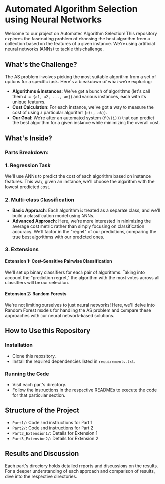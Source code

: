 # Automated Algorithm Selection using Neural Networks

Welcome to our project on Automated Algorithm Selection! This repository explores the fascinating problem of choosing the best algorithm from a collection based on the features of a given instance. We're using artificial neural networks (ANNs) to tackle this challenge.

## What's the Challenge?

The AS problem involves picking the most suitable algorithm from a set of options for a specific task. Here's a breakdown of what we're exploring:

- **Algorithms & Instances**: We've got a bunch of algorithms (let's call them `A = {a1, a2, ..., an}`) and various instances, each with its unique features.
- **Cost Calculation**: For each instance, we've got a way to measure the cost of using a particular algorithm (`c(i, ak)`).
- **Our Goal**: We're after an automated system (`f(v(i))`) that can predict the best algorithm for a given instance while minimizing the overall cost.

## What's Inside?

### Parts Breakdown:

### 1. Regression Task

We'll use ANNs to predict the cost of each algorithm based on instance features. This way, given an instance, we'll choose the algorithm with the lowest predicted cost.

### 2. Multi-class Classification

- **Basic Approach**: Each algorithm is treated as a separate class, and we'll build a classification model using ANNs.
- **Advanced Approach**: Here, we're more interested in minimizing the average cost metric rather than simply focusing on classification accuracy. We'll factor in the "regret" of our predictions, comparing the true best algorithms with our predicted ones.

### 3. Extensions

#### Extension 1: Cost-Sensitive Pairwise Classification

We'll set up binary classifiers for each pair of algorithms. Taking into account the "prediction regret," the algorithm with the most votes across all classifiers will be our selection.

#### Extension 2: Random Forests

We're not limiting ourselves to just neural networks! Here, we'll delve into Random Forest models for handling the AS problem and compare these approaches with our neural network-based solutions.

## How to Use this Repository

### Installation

- Clone this repository.
- Install the required dependencies listed in `requirements.txt`.

### Running the Code

- Visit each part's directory.
- Follow the instructions in the respective READMEs to execute the code for that particular section.

## Structure of the Project

- `Part1/`: Code and instructions for Part 1
- `Part2/`: Code and instructions for Part 2
- `Part3_Extension1/`: Details for Extension 1
- `Part3_Extension2/`: Details for Extension 2

## Results and Discussion

Each part's directory holds detailed reports and discussions on the results. For a deeper understanding of each approach and comparison of results, dive into the respective directories.
